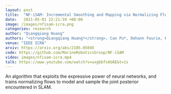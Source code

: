 ```yaml
---
layout: post
title:  "NF‑iSAM: Incremental Smoothing and Mapping via Normalizing Flows"
date:   2021-05-01 22:21:59 +00:00
image: /images/nfisam-icra.png
categories: research
author: "Qiangqiang Huang"
authors: "<strong>Qiangqiang Huang*</strong>, Can Pu*, Dehann Fourie, Kasra Khosoussi, Jonathan P. How, John J. Leonard"
venue: "IEEE ICRA"
arxiv: https://arxiv.org/abs/2105.05045
code: https://github.com/MarineRoboticsGroup/NF-iSAM
video: images/nfisam-icra.mp4
talk: https://www.youtube.com/watch?v=uxgbbfs6UAE&t=1s
---
```


An algorithm that exploits the expressive power of neural networks, and trains normalizing flows to model and sample the joint posterior encountered in SLAM.
